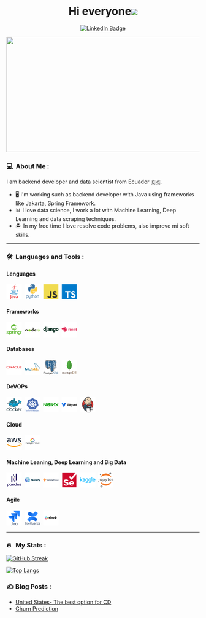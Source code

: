 <h1 align="center">Hi everyone<img src="https://media.giphy.com/media/hvRJCLFzcasrR4ia7z/giphy.gif" width="40"></h1>
<p align="center">
<a href="https://www.linkedin.com/in/bryam-vega/"><img src="https://img.shields.io/badge/LinkedIn-blue?style=for-the-badge&logo=linkedin&logoColor=white" alt="LinkedIn Badge"></a>
</p>
<p align="center"><img src="https://media.giphy.com/media/dWesBcTLavkZuG35MI/giphy.gif" width="600" height="300"  /></p>

### 💻 &nbsp;About Me :

I am backend developer and data scientist from Ecuador 🇪🇨.

- 🖥️ I'm working such as backend developer  with Java using frameworks like Jakarta, Spring Framework.
- 📊 I love data science, I work a lot with Machine Learning, Deep Learning and data scraping techniques.
- 🏝 In my free time I love resolve code problems, also improve mi soft skills.

---

### 🛠 &nbsp;Languages and Tools :

#### Lenguages
<p>
<img src="https://github.com/devicons/devicon/blob/master/icons/java/java-original-wordmark.svg" title="Java" alt="Java" width="40" height="40"/>&nbsp;
<img src="https://github.com/devicons/devicon/blob/master/icons/python/python-original-wordmark.svg" title="Python" alt="Python" width="40" height="40"/>&nbsp;
<img src="https://github.com/devicons/devicon/blob/master/icons/javascript/javascript-original.svg" title="JavaScript" alt="JavaScript" width="40" height="40"/>&nbsp;
<img src="https://github.com/devicons/devicon/blob/master/icons/typescript/typescript-original.svg" title="Typescript" alt="Typescript" width="40" height="40"/>&nbsp;
</p>

#### Frameworks

<p>
<img src="https://github.com/devicons/devicon/blob/master/icons/spring/spring-original-wordmark.svg" title="Spring" alt="Spring" width="40" height="40"/>&nbsp;
<img src="https://github.com/devicons/devicon/blob/master/icons/nodejs/nodejs-original-wordmark.svg" title="NodeJS" alt="NodeJS" width="40" height="40"/>&nbsp;
<img src="https://github.com/devicons/devicon/blob/master/icons/django/django-plain-wordmark.svg" title="Django" alt="Django" width="40" height="40"/>&nbsp;
<img src="https://github.com/devicons/devicon/blob/master/icons/nestjs/nestjs-plain-wordmark.svg" title="NestJs" alt="NestJs" width="40" height="40"/>&nbsp;
</p>

#### Databases

<p>
<img src="https://github.com/devicons/devicon/blob/master/icons/oracle/oracle-original.svg" title="Oracle"  alt="Oracle" width="40" height="40"/>&nbsp;
<img src="https://github.com/devicons/devicon/blob/master/icons/mysql/mysql-original-wordmark.svg" title="MySQL"  alt="MySQL" width="40" height="40"/>&nbsp;
<img src="https://github.com/devicons/devicon/blob/master/icons/postgresql/postgresql-original-wordmark.svg" title="PostgreSQL"  alt="PostgreSQL" width="40" height="40"/>&nbsp;
<img src="https://github.com/devicons/devicon/blob/master/icons/mongodb/mongodb-original-wordmark.svg" title="MongoDB"  alt="MongoDB" width="40" height="40"/>&nbsp;
</p>

#### DeVOPs

<p>
<img src="https://github.com/devicons/devicon/blob/master/icons/docker/docker-original-wordmark.svg" title="Docker"  alt="Docker" width="40" height="40"/>&nbsp;
<img src="https://github.com/devicons/devicon/blob/master/icons/kubernetes/kubernetes-plain-wordmark.svg" title="Kubernetes"  alt="Kubernetes" width="40" height="40"/>&nbsp;
<img src="https://github.com/devicons/devicon/blob/master/icons/nginx/nginx-original.svg" title="Nginx"  alt="Nginx" width="40" height="40"/>&nbsp;
<img src="https://github.com/devicons/devicon/blob/master/icons/vagrant/vagrant-original-wordmark.svg" title="Vagrant"  alt="Vagrant" width="40" height="40"/>&nbsp;
<img src="https://github.com/devicons/devicon/blob/master/icons/jenkins/jenkins-original.svg" title="Jenkins"  alt="Jenkins" width="40" height="40"/>&nbsp;
</p>

#### Cloud

<p>
<img src="https://github.com/devicons/devicon/blob/master/icons/amazonwebservices/amazonwebservices-original-wordmark.svg" title="aws"  alt="aws" width="40" height="40"/>&nbsp;
<img src="https://github.com/devicons/devicon/blob/master/icons/googlecloud/googlecloud-original-wordmark.svg" title="gc"  alt="gc" width="40" height="40"/>&nbsp;
</p>

#### Machine Leaning, Deep Learning and Big Data

<p>
<img src="https://github.com/devicons/devicon/blob/master/icons/pandas/pandas-original-wordmark.svg" title="Pandas"  alt="Pandas" width="40" height="40"/>&nbsp;
<img src="https://github.com/devicons/devicon/blob/master/icons/numpy/numpy-original-wordmark.svg" title="Numpy"  alt="Numpy" width="40" height="40"/>&nbsp;
<img src="https://github.com/devicons/devicon/blob/master/icons/tensorflow/tensorflow-original-wordmark.svg" title="Tensorflow"  alt="Tensorflow" width="40" height="40"/>&nbsp;
<img src="https://github.com/devicons/devicon/blob/master/icons/selenium/selenium-original.svg" title="Selenium"  alt="Selenium" width="40" height="40"/>&nbsp;
<img src="https://github.com/devicons/devicon/blob/master/icons/kaggle/kaggle-original-wordmark.svg" title="Kaggle"  alt="Kaggle" width="40" height="40"/>&nbsp;
<img src="https://github.com/devicons/devicon/blob/master/icons/jupyter/jupyter-original-wordmark.svg" title="Jupyter"  alt="Jupyter" width="40" height="40"/>&nbsp;

</p>

#### Agile

<p>
<img src="https://github.com/devicons/devicon/blob/master/icons/jira/jira-original-wordmark.svg" title="Jira"  alt="Jira" width="40" height="40"/>&nbsp;
<img src="https://github.com/devicons/devicon/blob/master/icons/confluence/confluence-original-wordmark.svg" title="Confluence"  alt="Confluence" width="40" height="40"/>&nbsp;
<img src="https://github.com/devicons/devicon/blob/master/icons/slack/slack-original-wordmark.svg" title="Slack"  alt="Slack" width="40" height="40"/>&nbsp;
</p>

----

### 🔥 &nbsp; My Stats :

[![GitHub Streak](http://github-readme-streak-stats.herokuapp.com?user=bvegaM&hide_border=true&date_format=M%20j%5B%2C%20Y%5D&background=FFFFFF&stroke=22DDD3&ring=2FD5DD&border=DD2727&fire=2DDD6A&currStreakNum=71DD46&sideNums=34DD2B&currStreakLabel=57DD9E)](https://git.io/streak-stats)

[![Top Langs](https://github-readme-stats.vercel.app/api/top-langs/?username=bvegaM&layout=compact)](https://github.com/anuraghazra/github-readme-stats)

### ✍️ Blog Posts : 

- [United States- The best option for CD](https://www.kaggle.com/code/vegabryam/estados-unidos-la-mejor-opci-n-para-cd/notebook)
- [Churn Prediction](https://www.kaggle.com/code/vegabryam/customer-churn-prediction)
